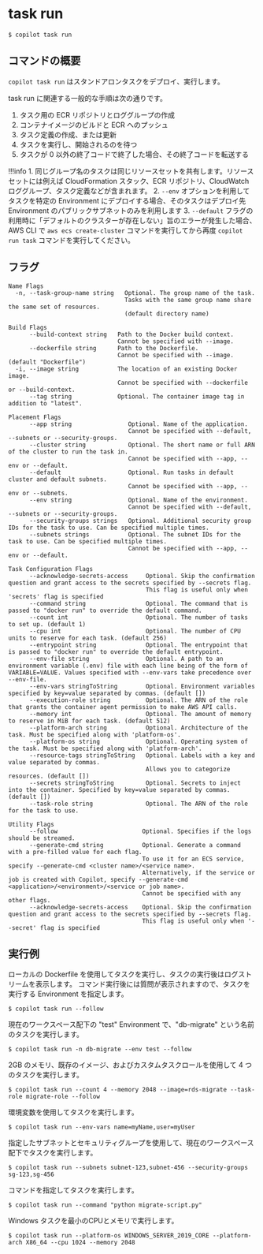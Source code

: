 # task run
```console
$ copilot task run
```

## コマンドの概要
`copilot task run` はスタンドアロンタスクをデプロイ、実行します。

task run に関連する一般的な手順は次の通りです。

1. タスク用の ECR リポジトリとロググループの作成
2. コンテナイメージのビルドと ECR へのプッシュ
3. タスク定義の作成、または更新
4. タスクを実行し、開始されるのを待つ
5. タスクが 0 以外の終了コードで終了した場合、その終了コードを転送する

!!!info
    1. 同じグループ名のタスクは同じリソースセットを共有します。リソースセットには例えば CloudFormation スタック、ECR リポジトリ、CloudWatch ロググループ、タスク定義などが含まれます。
    2. `--env` オプションを利用してタスクを特定の Environment にデプロイする場合、そのタスクはデプロイ先 Environment のパブリックサブネットのみを利用します
    3. `--default` フラグの利用時に「デフォルトのクラスターが存在しない」旨のエラーが発生した場合、AWS CLI で `aws ecs create-cluster` コマンドを実行してから再度 `copilot run task` コマンドを実行してください。

## フラグ
```
Name Flags
  -n, --task-group-name string   Optional. The group name of the task. 
                                 Tasks with the same group name share the same set of resources. 
                                 (default directory name)

Build Flags
      --build-context string   Path to the Docker build context.
                               Cannot be specified with --image.
      --dockerfile string      Path to the Dockerfile.
                               Cannot be specified with --image. (default "Dockerfile")
  -i, --image string           The location of an existing Docker image.
                               Cannot be specified with --dockerfile or --build-context.
      --tag string             Optional. The container image tag in addition to "latest".

Placement Flags
      --app string                Optional. Name of the application.
                                  Cannot be specified with --default, --subnets or --security-groups.
      --cluster string            Optional. The short name or full ARN of the cluster to run the task in. 
                                  Cannot be specified with --app, --env or --default.
      --default                   Optional. Run tasks in default cluster and default subnets. 
                                  Cannot be specified with --app, --env or --subnets.
      --env string                Optional. Name of the environment.
                                  Cannot be specified with --default, --subnets or --security-groups.
      --security-groups strings   Optional. Additional security group IDs for the task to use. Can be specified multiple times.
      --subnets strings           Optional. The subnet IDs for the task to use. Can be specified multiple times.
                                  Cannot be specified with --app, --env or --default.

Task Configuration Flags
      --acknowledge-secrets-access     Optional. Skip the confirmation question and grant access to the secrets specified by --secrets flag. 
                                       This flag is useful only when 'secrets' flag is specified
      --command string                 Optional. The command that is passed to "docker run" to override the default command.
      --count int                      Optional. The number of tasks to set up. (default 1)
      --cpu int                        Optional. The number of CPU units to reserve for each task. (default 256)
      --entrypoint string              Optional. The entrypoint that is passed to "docker run" to override the default entrypoint.
      --env-file string                Optional. A path to an environment variable (.env) file with each line being of the form of VARIABLE=VALUE. Values specified with --env-vars take precedence over --env-file.
      --env-vars stringToString        Optional. Environment variables specified by key=value separated by commas. (default [])
      --execution-role string          Optional. The ARN of the role that grants the container agent permission to make AWS API calls.
      --memory int                     Optional. The amount of memory to reserve in MiB for each task. (default 512)
      --platform-arch string           Optional. Architecture of the task. Must be specified along with 'platform-os'.
      --platform-os string             Optional. Operating system of the task. Must be specified along with 'platform-arch'.
      --resource-tags stringToString   Optional. Labels with a key and value separated by commas.
                                       Allows you to categorize resources. (default [])
      --secrets stringToString         Optional. Secrets to inject into the container. Specified by key=value separated by commas. (default [])
      --task-role string               Optional. The ARN of the role for the task to use.

Utility Flags
      --follow                        Optional. Specifies if the logs should be streamed.
      --generate-cmd string           Optional. Generate a command with a pre-filled value for each flag.
                                      To use it for an ECS service, specify --generate-cmd <cluster name>/<service name>.
                                      Alternatively, if the service or job is created with Copilot, specify --generate-cmd <application>/<environment>/<service or job name>.
                                      Cannot be specified with any other flags.
      --acknowledge-secrets-access    Optional. Skip the confirmation question and grant access to the secrets specified by --secrets flag.
                                      This flag is useful only when '--secret' flag is specified
```

## 実行例
ローカルの Dockerfile を使用してタスクを実行し、タスクの実行後はログストリームを表示します。
コマンド実行後には質問が表示されますので、タスクを実行する Environment を指定します。
```console
$ copilot task run --follow
```

現在のワークスペース配下の "test" Environment で、"db-migrate" という名前のタスクを実行します。
```console
$ copilot task run -n db-migrate --env test --follow
```

2GB のメモリ、既存のイメージ、およびカスタムタスクロールを使用して 4 つのタスクを実行します。
```console
$ copilot task run --count 4 --memory 2048 --image=rds-migrate --task-role migrate-role --follow
```

環境変数を使用してタスクを実行します。
```console
$ copilot task run --env-vars name=myName,user=myUser
```

指定したサブネットとセキュリティグループを使用して、現在のワークスペース配下でタスクを実行します。
```console
$ copilot task run --subnets subnet-123,subnet-456 --security-groups sg-123,sg-456
```

コマンドを指定してタスクを実行します。
```console
$ copilot task run --command "python migrate-script.py"
```

Windows タスクを最小のCPUとメモリで実行します。 
```console
$ copilot task run --platform-os WINDOWS_SERVER_2019_CORE --platform-arch X86_64 --cpu 1024 --memory 2048
```
